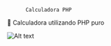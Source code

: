           Calculadora PHP
📝 Calculadora utilizando PHP puro


![Alt text](https://imgur.com/a/DgKkp9O "Calc")
